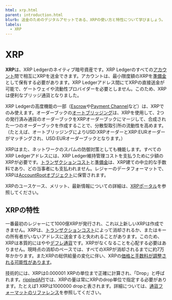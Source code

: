 ```yaml
---
html: xrp.html
parent: introduction.html
blurb: 送金のためのデジタルアセットである、XRPの使い方と特性について学びましょう。
labels:
  - XRP
---
```

# XRP

**XRP**は、XRP Ledgerのネイティブ暗号資産です。XRP Ledgerのすべての[アカウント](accounts.html)間で相互にXRPを送金できます。アカウントは、最小限度額のXRPを[準備金](reserves.html)として保有する必要があります。XRP Ledgerアドレス間にてXRPの直接送金が可能で、ゲートウェイや流動性プロバイダーを必要としません。このため、XRPは便利なブリッジ通貨となりました。

XRP Ledgerの高度機能の一部（[Escrow](escrow.html)や[Payment Channel](use-payment-channels.html)など）は、XRPでのみ使えます。オーダーブックの[オートブリッジング](autobridging.html)は、XRPを使用して、2つの発行済み通貨のオーダーブックをXRPオーダーブックにマージして、合成された一つのオーダーブックを作成することで、分散型取引所の流動性を高めます。（たとえば、オートブリッジングによりUSD:XRPオーダーとXRP:EURオーダーがマッチングされ、USD:EURオーダーブックとなります。）

XRPはまた、ネットワークのスパムの防御対策としても機能します。すべてのXRP Ledgerアドレスには、XRP Ledger維持管理コストを支払うために少額のXRPが必要です。[トランザクションコスト](transaction-cost.html)と[準備金](reserves.html)は、XRP建ての中立的な手数料であり、どの当事者にも支払われません。レジャーのデータフォーマットで、XRPは[AccountRootオブジェクト](accountroot.html)に保管されます。

XRPのユースケース、メリット、最新情報についての詳細は、[XRPポータル](https://ripple.com/xrp/)を参照してください。

## XRPの特性

一番最初のレジャーにて1000億XRPが発行され、これ以上新しいXRPは作成できません。XRPは、[トランザクションコスト](transaction-cost.html)によって消却されるか、またはキーの所有者がいないアドレスに送金すると失われることがあります。このため、XRPは本質的にはやや[デフレ通貨](https://en.wikipedia.org/wiki/Deflation)です。XRPがなくなることを心配する必要はありません。現時点の消却のペースでは、すべてのXRPが消却されるまでに約7万年かかります。またXRPの総供給量の変化に伴い、XRPの[価格と手数料が調整される可能性があります](fee-voting.html)。

技術的には、XRPは0.000001 XRPの単位まで正確に計算され、「Drop」と呼ばれます。[<span class="code-snippet">rippled</span>API](http-websocket-apis.html)では、XRPの量は常にXRPのdrop単位で指定する必要があります。たとえば1 XRPは<span class="code-snippet">1000000</span> dropと表されます。詳細については、[通貨フォーマットのリファレンス](currency-formats.html)を参照してください。
